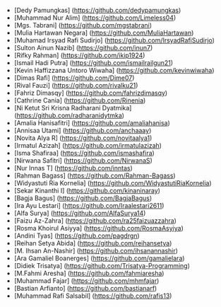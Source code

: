 - [Dedy Pamungkas] (https://github.com/dedypamungkas)
- [Muhammad Nur Alim] (https://github.com/Limeless04)
- [Mgs. Tabrani] (https://github.com/mgstabrani)
- [Mulia Hartawan Negara] (https://github.com/MuliaHartawan)
- [Muhamad Irsyad Rafi Sudirjo] (https://github.com/IrsyadRafiSudirjo)
- [Sulton Ainun Nazib] (https://github.com/inun7)
- [Rifky Rahman] (https://github.com/ikip1924)
- [Ismail Hadi Putra] (https://github.com/ismailrailgun21)
- [Kevin Haffizzana Untoro Wiwaha] (https://github.com/kevinwiwaha)
- [Dimas Rafi] (https://github.com/Dime07)
- [Rival Fauzi] (https://github.com/rivalku21)
- [Fahriz Dimasqy] (https://github.com/fahrizdimasqy)
- [Cathrine Cania] (https://github.com/Rinenia)
- [Ni Ketut Sri Krisna Radharani Dyatmika] (https://github.com/radharanidytmka)
- [Amalia Hanisafitri] (https://github.com/amaliahanisa)
- [Annisaa Utami] (https://github.com/anchaaay)
- [Novita Alya R] (https://github.com/novitaalya1)
- [Irmatul Azizah] (https://github.com/irmatulazizah)
- [Isma Shafiraa] (https://github.com/ismashafira)
- [Nirwana Safitri] (https://github.com/NirwanaS)
- [Nur Innas T] (https://github.com/inntas)
- [Rahman Bagass] (https://github.com/Rahman-Bagass)
- [Widyastuti Ria Kornelia] (https://github.com/WidyastutiRiaKornelia)
- [Sekar Kinanthi I] (https://github.com/kinaninaray)
- [Bagja Bagus] (https://github.com/BagjaBagus)
- [Ira Ayu Lestari] (https://github.com/Iraalestari2611)
- [Alfa Surya] (https://github.com/AlfaSurya14)
- [Faizu Az-Zahra] (https://github.com/ra25faizuazzahra)
- [Rosma Khoirul Asiyya] (https://github.com/RosmaAsyiya)
- [Andini Tyas] (https://github.com/pagdrgn)
- [Reihan Setya Abida] (https://github.com/reihansetya)
- [M. Ihsan An-Nashir] (https://github.com/ihsanannashir)
- [Ara Gamaliel Boanerges] (https://github.com/gamalielara)
- [Didiek Trisatya] (https://github.com/Trisatya-Programming)
- [M.Fahmi Aresha] (https://github.com/fahmiaresha)
- [Muhammad Fajar] (https://github.com/mhmfajar)
- [Bastian Arfianto] (https://github.com/bastianarf)
- [Muhammad Rafi Salsabil] (https://github.com/rafis13)

